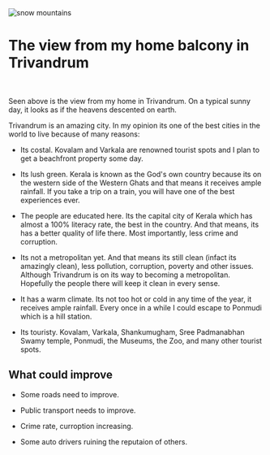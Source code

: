 <img src='https://lh3.googleusercontent.com/m6ME4lelNY_cWIu7qJRKyBX09zOed1Pa-kS5WW0hadjAUyi99KMNacqtOR-Sa_Y8qKzyseNAySmIat5T7E8E0Gm692xvvaUb-hVKlllobdj_3YAyfoOa5VFLFgLXz7hhgJsMtZSB1c0=w3351-h1754-no' title='snow mountains' class='post-first-image img-portrait' />

# The view from my home balcony in Trivandrum

&nbsp;

Seen above is the view from my home in Trivandrum. On a typical sunny day, it looks as if the heavens descented on earth.

Trivandrum is an amazing city. In my opinion its one of the best cities in the world to live because of many reasons:

 - Its costal. Kovalam and Varkala are renowned tourist spots and I plan to get a beachfront property some day.

 - Its lush green. Kerala is known as the God's own country because its on the western side of the Western Ghats and that means it receives ample rainfall. If you take a trip on a train, you will have one of the best experiences ever.

 - The people are educated here. Its the capital city of Kerala which has almost a 100% literacy rate, the best in the country. And that means, its has a better quality of life there. Most importantly, less crime and corruption.

 - Its not a metropolitan yet. And that means its still clean (infact its amazingly clean), less pollution, corruption, poverty and other issues. Although Trivandrum is on its way to becoming a metropolitan. Hopefully the people there will keep it clean in every sense.

 - It has a warm climate. Its not too hot or cold in any time of the year, it receives ample rainfall. Every once in a while I could escape to Ponmudi which is a hill station.

 - Its touristy. Kovalam, Varkala, Shankumugham, Sree Padmanabhan Swamy temple, Ponmudi, the Museums, the Zoo, and many other tourist spots.

## What could improve

 - Some roads need to improve.

 - Public transport needs to improve.

 - Crime rate, curroption increasing.

 - Some auto drivers ruining the reputaion of others.